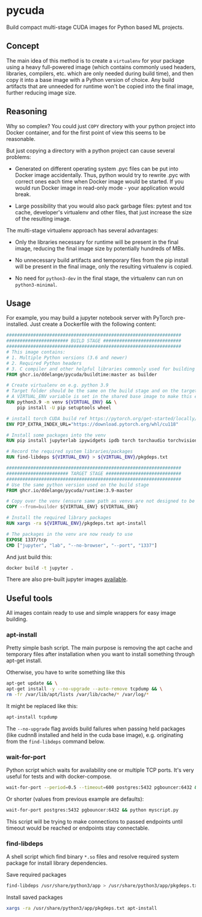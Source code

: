 # pycuda

Build compact multi-stage CUDA images for Python based ML projects.


## Concept

The main idea of this method is to create a `virtualenv` for your package using a
heavy full-powered image (which contains commonly 
used headers, libraries, compilers, etc. which are only needed during build time), and then copy it into a
base image with a Python version of choice.
Any build artifacts that are unneeded for runtime won't be copied into the final image, further reducing image size.

## Reasoning

Why so complex? You could just `COPY` directory with your python project into 
Docker container, and for the first point of view this seems to be reasonable. 

But just copying a directory with a python project can cause several problems:

- Generated on different operating system .pyc files can be put into Docker 
  image accidentally. Thus, python would try to rewrite .pyc with correct ones 
  each time when Docker image would be started. If you would run Docker image 
  in read-only mode - your application would break.  

- Large possibility that you would also pack garbage files: pytest and tox 
  cache, developer's virtualenv and other files, that just increase the size of 
  the resulting image.

The multi-stage virtualenv approach has several advantages:

- Only the libraries necessary for runtime will be present in the final image,
  reducing the final image size by potentially hundreds of MBs.

- No unnecessary build artifacts and temporary files from the pip install will be
  present in the final image, only the resulting virtualenv is copied.

- No need for `python3-dev` in the final stage, the virtualenv can run on `python3-minimal`.

## Usage

For example, you may build a jupyter notebook server with PyTorch pre-installed. Just create a Dockerfile 
with the following content:

```Dockerfile
#################################################################
####################### BUILD STAGE #############################
#################################################################
# This image contains:
# 1. Multiple Python versions (3.6 and newer)
# 2. Required Python headers
# 3. C compiler and other helpful libraries commonly used for building wheels
FROM ghcr.io/ddelange/pycuda/buildtime:master as builder

# Create virtualenv on e.g. python 3.9
# Target folder should be the same on the build stage and on the target stage
# A VIRTUAL_ENV variable is set in the shared base image to make this easier
RUN python3.9 -m venv ${VIRTUAL_ENV} && \
    pip install -U pip setuptools wheel

# install torch CUDA build ref https://pytorch.org/get-started/locally/
ENV PIP_EXTRA_INDEX_URL="https://download.pytorch.org/whl/cu118"

# Install some packages into the venv
RUN pip install jupyterlab ipywidgets ipdb torch torchaudio torchvision

# Record the required system libraries/packages
RUN find-libdeps ${VIRTUAL_ENV} > ${VIRTUAL_ENV}/pkgdeps.txt

#################################################################
####################### TARGET STAGE ############################
#################################################################
# Use the same python version used on the build stage
FROM ghcr.io/ddelange/pycuda/runtime:3.9-master

# Copy over the venv (ensure same path as venvs are not designed to be portable)
COPY --from=builder ${VIRTUAL_ENV} ${VIRTUAL_ENV}

# Install the required library packages
RUN xargs -ra ${VIRTUAL_ENV}/pkgdeps.txt apt-install

# The packages in the venv are now ready to use
EXPOSE 1337/tcp
CMD ["jupyter", "lab", "--no-browser", "--port", "1337"]
```

And just build this:
```bash
docker build -t jupyter .
```

There are also pre-built jupyter images [available](https://github.com/ddelange/pycuda/pkgs/container/pycuda%2Fjupyter).

## Useful tools

All images contain ready to use and simple wrappers for easy image building.

### apt-install

Pretty simple bash script. The main purpose is removing the apt cache and temporary files after installation when you want to install something through apt-get install.

Otherwise, you have to write something like this 

```bash
apt-get update && \
apt-get install -y --no-upgrade --auto-remove tcpdump && \
rm -fr /var/lib/apt/lists /var/lib/cache/* /var/log/*
```

It might be replaced like this:
```bash
apt-install tcpdump
```

The `--no-upgrade` flag avoids build failures when passing held packages (like cudnn8 installed and held in the cuda base image), e.g. originating from the `find-libdeps` command below.

### wait-for-port

Python script which waits for availability one or multiple TCP ports. It's very useful for tests and with docker-compose.

```bash
wait-for-port --period=0.5 --timeout=600 postgres:5432 pgbouncer:6432 && python myscript.py
```
Or shorter (values from previous example are defaults):
```bash
wait-for-port postgres:5432 pgbouncer:6432 && python myscript.py
```

This script will be trying to make connections to passed endpoints until timeout would be reached or endpoints stay connectable.


### find-libdeps

A shell script which find binary `*.so` files and resolve required system package for install library dependencies.

Save required packages
```bash
find-libdeps /usr/share/python3/app > /usr/share/python3/app/pkgdeps.txt
```

Install saved packages
```bash
xargs -ra /usr/share/python3/app/pkgdeps.txt apt-install
```
